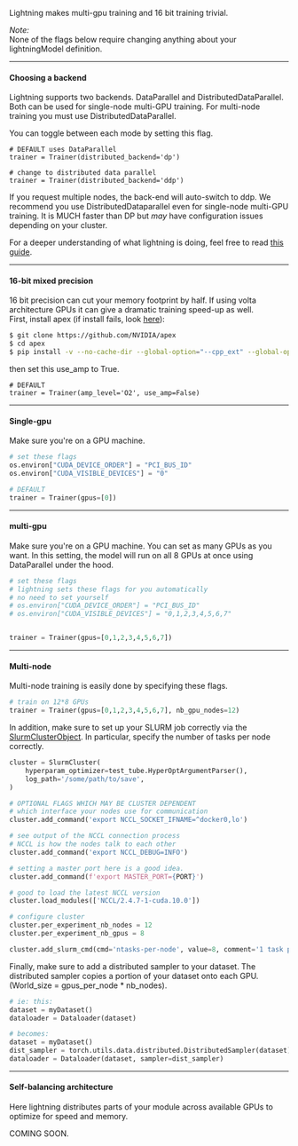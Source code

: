 Lightning makes multi-gpu training and 16 bit training trivial.

*Note:*   
None of the flags below require changing anything about your lightningModel definition. 

---
#### Choosing a backend  
Lightning supports two backends. DataParallel and DistributedDataParallel. Both can be used for single-node multi-GPU training.
For multi-node training you must use DistributedDataParallel.   

You can toggle between each mode by setting this flag.
``` {.python}
# DEFAULT uses DataParallel
trainer = Trainer(distributed_backend='dp')

# change to distributed data parallel
trainer = Trainer(distributed_backend='ddp')
```

If you request multiple nodes, the back-end will auto-switch to ddp.
We recommend you use DistributedDataparallel even for single-node multi-GPU training. It is MUCH faster than DP but *may*
have configuration issues depending on your cluster.

For a deeper understanding of what lightning is doing, feel free to read [this guide](https://medium.com/@_willfalcon/9-tips-for-training-lightning-fast-neural-networks-in-pytorch-8e63a502f565).   

---
#### 16-bit mixed precision
16 bit precision can cut your memory footprint by half. If using volta architecture GPUs it can give a dramatic training speed-up as well.    
First, install apex (if install fails, look [here](https://github.com/NVIDIA/apex)):
```bash
$ git clone https://github.com/NVIDIA/apex
$ cd apex
$ pip install -v --no-cache-dir --global-option="--cpp_ext" --global-option="--cuda_ext" ./
```

then set this use_amp to True.
``` {.python}
# DEFAULT
trainer = Trainer(amp_level='O2', use_amp=False)
```

---
#### Single-gpu
Make sure you're on a GPU machine. 
```python
# set these flags
os.environ["CUDA_DEVICE_ORDER"] = "PCI_BUS_ID"
os.environ["CUDA_VISIBLE_DEVICES"] = "0"

# DEFAULT
trainer = Trainer(gpus=[0])
```

---
#### multi-gpu 
Make sure you're on a GPU machine. You can set as many GPUs as you want.
In this setting, the model will run on all 8 GPUs at once using DataParallel under the hood.
```python
# set these flags
# lightning sets these flags for you automatically
# no need to set yourself
# os.environ["CUDA_DEVICE_ORDER"] = "PCI_BUS_ID"
# os.environ["CUDA_VISIBLE_DEVICES"] = "0,1,2,3,4,5,6,7"


trainer = Trainer(gpus=[0,1,2,3,4,5,6,7])
```

---
#### Multi-node
Multi-node training is easily done by specifying these flags.
```python
# train on 12*8 GPUs
trainer = Trainer(gpus=[0,1,2,3,4,5,6,7], nb_gpu_nodes=12)
```

In addition, make sure to set up your SLURM job correctly via the [SlurmClusterObject](https://williamfalcon.github.io/test-tube/hpc/SlurmCluster/). In particular, specify the number of tasks per node correctly.

```python
cluster = SlurmCluster(
    hyperparam_optimizer=test_tube.HyperOptArgumentParser(),
    log_path='/some/path/to/save',
)

# OPTIONAL FLAGS WHICH MAY BE CLUSTER DEPENDENT
# which interface your nodes use for communication
cluster.add_command('export NCCL_SOCKET_IFNAME=^docker0,lo')

# see output of the NCCL connection process
# NCCL is how the nodes talk to each other
cluster.add_command('export NCCL_DEBUG=INFO')

# setting a master port here is a good idea.
cluster.add_command(f'export MASTER_PORT={PORT}')

# good to load the latest NCCL version
cluster.load_modules(['NCCL/2.4.7-1-cuda.10.0'])

# configure cluster
cluster.per_experiment_nb_nodes = 12 
cluster.per_experiment_nb_gpus = 8

cluster.add_slurm_cmd(cmd='ntasks-per-node', value=8, comment='1 task per gpu')
```

Finally, make sure to add a distributed sampler to your dataset. The distributed sampler copies a 
portion of your dataset onto each GPU. (World_size = gpus_per_node * nb_nodes).   

```python
# ie: this:
dataset = myDataset()
dataloader = Dataloader(dataset)

# becomes:
dataset = myDataset()
dist_sampler = torch.utils.data.distributed.DistributedSampler(dataset)
dataloader = Dataloader(dataset, sampler=dist_sampler)
```

---
#### Self-balancing architecture
Here lightning distributes parts of your module across available GPUs to optimize for speed and memory.   

COMING SOON.
